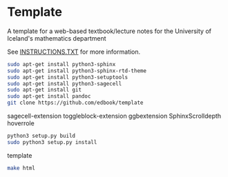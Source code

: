 # Template
A template for a web-based textbook/lecture notes for the University of Iceland's mathematics department


See [INSTRUCTIONS.TXT](https://github.com/edbook/Template/blob/master/INSTRUCTIONS.TXT) for more information.

```bash
sudo apt-get install python3-sphinx
sudo apt-get install python3-sphinx-rtd-theme
sudo apt-get install python3-setuptools
sudo apt-get install python3-sagecell
sudo apt-get install git
sudo apt-get install pandoc
git clone https://github.com/edbook/template
```
sagecell-extension
toggleblock-extension
ggbextension
SphinxScrolldepth
hoverrole

```bash
python3 setup.py build
sudo python3 setup.py install
```
template
```bash
make html
```
